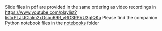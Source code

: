 Slide files in pdf are provided in the same ordering as video recordings in https://www.youtube.com/playlist?list=PLJIJClalm2xOsbu69R_yRG3RPVU3gIQKa
Please find the companion Python notebook files in the [notebooks](https://github.com/cmb-chula/MTEC-ML-workshop-2022/tree/main/notebooks) folder
